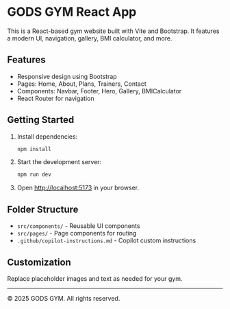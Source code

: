 # GODS GYM React App

This is a React-based gym website built with Vite and Bootstrap. It features a modern UI, navigation, gallery, BMI calculator, and more.

## Features
- Responsive design using Bootstrap
- Pages: Home, About, Plans, Trainers, Contact
- Components: Navbar, Footer, Hero, Gallery, BMICalculator
- React Router for navigation

## Getting Started

1. Install dependencies:
   ```sh
   npm install
   ```
2. Start the development server:
   ```sh
   npm run dev
   ```
3. Open [http://localhost:5173](http://localhost:5173) in your browser.

## Folder Structure
- `src/components/` - Reusable UI components
- `src/pages/` - Page components for routing
- `.github/copilot-instructions.md` - Copilot custom instructions

## Customization
Replace placeholder images and text as needed for your gym.

---
&copy; 2025 GODS GYM. All rights reserved.
